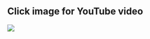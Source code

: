## Click image for YouTube video
[![](http://img.youtube.com/vi/Ejm9R8iapps/0.jpg)](http://www.youtube.com/watch?v=Ejm9R8iapps "")
